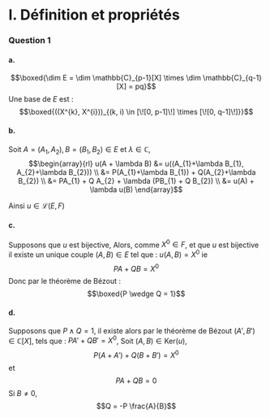 # I. Définition et propriétés
### Question 1
#### a.
$$\boxed{\dim E = \dim \mathbb{C}_{p-1}[X] \times \dim \mathbb{C}_{q-1}[X] = pq}$$
Une base de $E$ est : 
$$\boxed{((X^{k}, X^{i}))_{(k, i) \in [\![0, p-1]\!] \times [\![0, q-1]\!]}}$$

#### b.
Soit $A=(A_{1}, A_{2}), B = (B_{1}, B_{2})\in E$ et $\lambda \in \mathbb{C}$,  
$$\begin{array}{rl}
u(A + \lambda B) &= u((A_{1}+\lambda B_{1}, A_{2}+\lambda B_{2}))  \\
&= P(A_{1}+\lambda B_{1}) + Q(A_{2}+\lambda B_{2}) \\
&= PA_{1} + Q A_{2} + \lambda (PB_{1} + Q B_{2}) \\
&= u(A) + \lambda u(B)
\end{array}$$

Ainsi $u \in \mathcal{L}(E, F)$

#### c.
Supposons que $u$ est bijective, 
Alors, comme $X^{0} \in F$, et que $u$ est bijective il existe un unique couple $(A,B) \in E$ tel que : $u(A,B) = X^{0}$
ie 
$$PA + QB=X^{0}$$
Donc par le théorème de Bézout :
$$\boxed{P \wedge Q = 1}$$

#### d.
Supposons que $P\wedge Q = 1$, il existe alors par le théorème de Bézout $(A', B') \in \mathbb{C}[X]$, tels que : $PA' + QB' = X^{0}$, 
Soit $(A, B) \in \mathrm{Ker}(u)$,
$$P(A + A') + Q(B+B') = X^{0}$$
et
$$PA + QB = 0$$
Si $B \neq 0$,
$$Q = -P \frac{A}{B}$$
